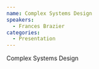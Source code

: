 ```yaml
--- 
name: Complex Systems Design 
speakers: 
  - Frances Brazier 
categories:
  - Presentation
---
```


Complex Systems Design